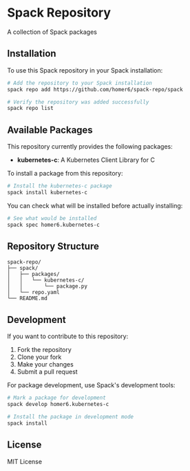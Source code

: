 # Spack Repository

A collection of Spack packages

## Installation

To use this Spack repository in your Spack installation:

```bash
# Add the repository to your Spack installation
spack repo add https://github.com/homer6/spack-repo/spack

# Verify the repository was added successfully
spack repo list
```

## Available Packages

This repository currently provides the following packages:

- **kubernetes-c**: A Kubernetes Client Library for C

To install a package from this repository:

```bash
# Install the kubernetes-c package
spack install kubernetes-c
```

You can check what will be installed before actually installing:

```bash
# See what would be installed
spack spec homer6.kubernetes-c
```

## Repository Structure

```
spack-repo/
├── spack/
│   ├── packages/
│   │   └── kubernetes-c/
│   │       └── package.py
│   └── repo.yaml
└── README.md
```

## Development

If you want to contribute to this repository:

1. Fork the repository
2. Clone your fork
3. Make your changes
4. Submit a pull request

For package development, use Spack's development tools:

```bash
# Mark a package for development
spack develop homer6.kubernetes-c

# Install the package in development mode
spack install
```

## License

MIT License
